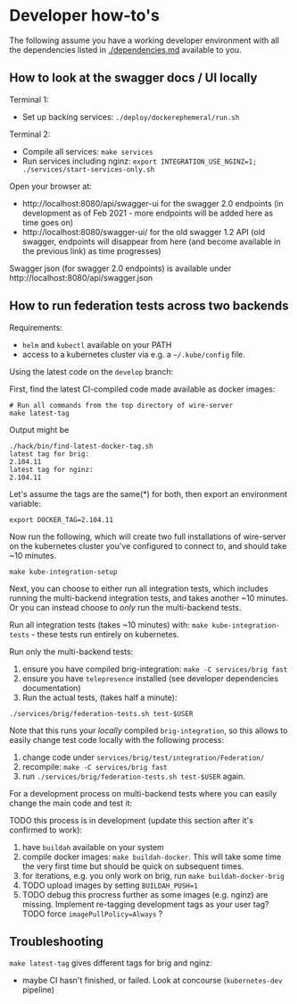 # Developer how-to's

The following assume you have a working developer environment with all the dependencies listed in [./dependencies.md](./dependencies.md) available to you.

## How to look at the swagger docs / UI locally

Terminal 1:
* Set up backing services: `./deploy/dockerephemeral/run.sh`

Terminal 2:
* Compile all services: `make services`
* Run services including nginz: `export INTEGRATION_USE_NGINZ=1; ./services/start-services-only.sh`

Open your browser at:

- http://localhost:8080/api/swagger-ui for the swagger 2.0 endpoints (in development as of Feb 2021 - more endpoints will be added here as time goes on)
- http://localhost:8080/swagger-ui/ for the old swagger 1.2 API (old swagger, endpoints will disappear from here (and become available in the previous link) as time progresses)

Swagger json (for swagger 2.0 endpoints) is available under http://localhost:8080/api/swagger.json

## How to run federation tests across two backends

Requirements:

* `helm` and `kubectl` available on your PATH
* access to a kubernetes cluster via e.g. a `~/.kube/config` file.

Using the latest code on the `develop` branch:

First, find the latest CI-compiled code made available as docker images:

```
# Run all commands from the top directory of wire-server
make latest-tag
```

Output might be

```
./hack/bin/find-latest-docker-tag.sh
latest tag for brig:
2.104.11
latest tag for nginz:
2.104.11
```

Let's assume the tags are the same(*) for both, then export an environment variable:

```
export DOCKER_TAG=2.104.11
```

Now run the following, which will create two full installations of wire-server on the kubernetes cluster you've configured to connect to, and should take ~10 minutes.

```
make kube-integration-setup
```

Next, you can choose to either run all integration tests, which includes running the multi-backend integration tests, and takes another ~10 minutes. Or you can instead choose to *only* run the multi-backend tests.

Run all integration tests (takes ~10 minutes) with: `make kube-integration-tests` - these tests run entirely on kubernetes.

Run only the multi-backend tests:

1. ensure you have compiled brig-integration: `make -C services/brig fast`
2. ensure you have `telepresence` installed (see developer dependencies documentation)
3. Run the actual tests, (takes half a minute): 

```
./services/brig/federation-tests.sh test-$USER
```

Note that this runs your *locally* compiled `brig-integration`, so this allows to easily change test code locally with the following process:

1. change code under `services/brig/test/integration/Federation/`
2. recompile: `make -C services/brig fast`
3. run `./services/brig/federation-tests.sh test-$USER` again.

For a development process on multi-backend tests where you can easily change the main code and test it:

TODO this process is in development (update this section after it's confirmed to work):

1. have `buildah` available on your system
2. compile docker images: `make buildah-docker`. This will take some time the very first time but should be quick on subsequent times.
3. for iterations, e.g. you only work on brig, run `make buildah-docker-brig`
4. TODO upload images by setting `BUILDAH_PUSH=1`
5. TODO debug this procress further as some images (e.g. nginz) are missing. Implement re-tagging development tags as your user tag? TODO force `imagePullPolicy=Always` ?

## Troubleshooting

`make latest-tag` gives different tags for brig and nginz:

* maybe CI hasn't finished, or failed. Look at concourse (`kubernetes-dev` pipeline)
